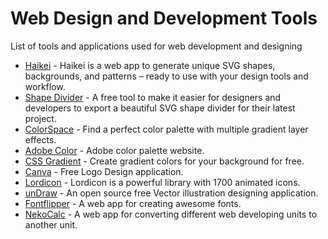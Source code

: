 # Web Design and Development Tools
List of tools and applications used for web development and designing

- [Haikei](https://app.haikei.app/) - Haikei is a web app to generate unique SVG shapes, backgrounds, and patterns – ready to use with your design tools and workflow.
- [Shape Divider](https://www.shapedivider.app/) - A free tool to make it easier for designers and developers to export a beautiful SVG
shape divider for their latest project.
- [ColorSpace](https://mycolor.space/) - Find a perfect color palette with multiple gradient layer effects.
- [Adobe Color](https://color.adobe.com/create) - Adobe color palette website.
- [CSS Gradient](https://cssgradient.io/) - Create gradient colors for your background for free.
- [Canva](https://www.canva.com/) - Free Logo Design application.
- [Lordicon](https://lordicon.com/) - Lordicon is a powerful library with 1700 animated icons.
- [unDraw](https://undraw.co/) - An open source free Vector illustration designing application.
- [Fontflipper](https://fontflipper.com) - A web app for creating awesome fonts.
- [NekoCalc](https://nekocalc.com/) - A web app for converting different web developing units to another unit.
